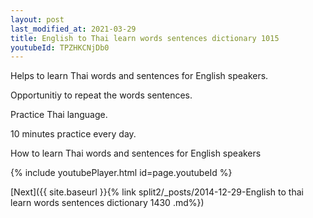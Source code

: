 ```yaml
---
layout: post
last_modified_at: 2021-03-29
title: English to Thai learn words sentences dictionary 1015 
youtubeId: TPZHKCNjDb0
---
```

 
 
Helps to learn Thai words and sentences for English speakers.

Opportunitiy to repeat the words sentences. 

Practice Thai language. 
 
10 minutes practice every day. 
 
How to learn Thai words and sentences for English speakers 
 
{% include youtubePlayer.html id=page.youtubeId %}
 
 
[Next]({{ site.baseurl }}{% link  split2/_posts/2014-12-29-English to thai learn words sentences dictionary 1430 .md%})
 
